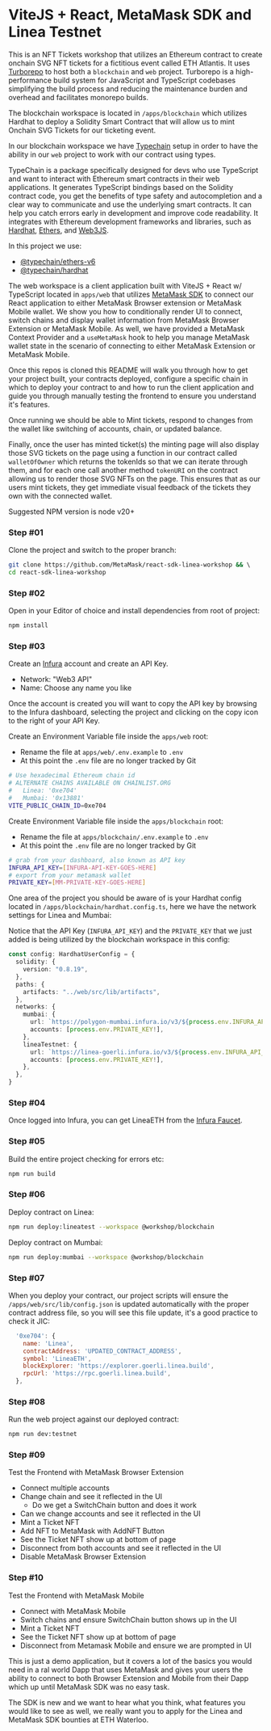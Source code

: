 # ViteJS + React, MetaMask SDK and Linea Testnet

This is an NFT Tickets workshop that utilizes an Ethereum contract to create onchain SVG NFT tickets for a fictitious event called ETH Atlantis. It uses [Turborepo](https://turbo.build/repo) to host both a `blockchain` and `web` project. Turborepo is a high-performance build system for JavaScript and TypeScript codebases simplifying the build process and reducing the maintenance burden and overhead and facilitates monorepo builds.  

The blockchain workspace is located in `/apps/blockchain` which utilizes Hardhat to deploy a Solidity Smart Contract that will allow us to mint Onchain SVG Tickets for our ticketing event.

In our blockchain workspace we have [Typechain](https://github.com/dethcrypto/TypeChain) setup in order to have the ability in our `web` project to work with our contract using types. 

TypeChain is a package specifically designed for devs who use TypeScript and want to interact with Ethereum smart contracts in their web applications. It generates TypeScript bindings based on the Solidity contract code, you get the benefits of type safety and autocompletion and a clear way to communicate and use the underlying smart contracts. It can help you catch errors early in development and improve code readability. It integrates with Ethereum development frameworks and libraries, such as [Hardhat](https://hardhat.org/hardhat-runner/docs/guides/typescript#typescript-support), [Ethers](https://docs.ethers.org/), and [Web3JS](https://web3js.readthedocs.io/).

In this project we use:

- [@typechain/ethers-v6](https://github.com/dethcrypto/TypeChain/tree/master/packages/target-ethers-v6)
- [@typechain/hardhat](https://github.com/dethcrypto/TypeChain/tree/master/packages/hardhat)

The web workspace is a client application built with ViteJS + React w/ TypeScript located in `apps/web` that utilizes [MetaMask SDK](https://docs.metamask.io/wallet/how-to/connect/set-up-sdk/javascript/react/) to connect our React application to either MetaMask Browser extension or MetaMask Mobile wallet. We show you how to conditionally render UI to connect, switch chains and display wallet information from MetaMask Browser Extension or MetaMask Mobile. As well, we have provided a MetaMask Context Provider and a `useMetaMask` hook to help you manage MetaMask wallet state in the scenario of connecting to either MetaMask Extension or MetaMask Mobile.

Once this repos is cloned this README will walk you through how to get your project built, your contracts deployed, configure a specific chain in which to deploy your contract to and how to run the client application and guide you through manually testing the frontend to ensure you understand it's features.

Once running we should be able to Mint tickets, respond to changes from the wallet like switching of accounts, chain, or updated balance. 

Finally, once the user has minted ticket(s) the minting page will also display those SVG tickets on the page using a function in our contract called `walletOfOwner` which returns the tokenIds so that we can iterate through them, and for each one call another method `tokenURI` on the contract allowing us to render those SVG NFTs on the page. This ensures that as our users mint tickets, they get immediate visual feedback of the tickets they own with the connected wallet.

Suggested NPM version is node v20+

### Step #01

Clone the project and switch to the proper branch:

```bash
git clone https://github.com/MetaMask/react-sdk-linea-workshop && \ 
cd react-sdk-linea-workshop
```
### Step #02

Open in your Editor of choice and install dependencies from root of project:

```bash
npm install
```

### Step #03

Create an [Infura](https://www.infura.io) account and create an API Key.

- Network: "Web3 API"
- Name: Choose any name you like

Once the account is created you will want to copy the API key by browsing to the Infura dashboard, selecting the project and clicking on the copy icon to the right of your API Key.

Create an Environment Variable file inside the `apps/web` root:

- Rename the file at `apps/web/.env.example` to `.env`
- At this point the `.env` file are no longer tracked by Git

```bash
# Use hexadecimal Ethereum chain id 
# ALTERNATE CHAINS AVAILABLE ON CHAINLIST.ORG
#   Linea: '0xe704'
#   Mumbai: '0x13881'
VITE_PUBLIC_CHAIN_ID=0xe704
```

Create Environment Variable file inside the `apps/blockchain` root:

- Rename the file at `apps/blockchain/.env.example` to `.env`
- At this point the `.env` file are no longer tracked by Git

```bash
# grab from your dashboard, also known as API key
INFURA_API_KEY=[INFURA-API-KEY-GOES-HERE]
# export from your metamask wallet
PRIVATE_KEY=[MM-PRIVATE-KEY-GOES-HERE]
```

One area of the project you should be aware of is your Hardhat config located in `/apps/blockchain/hardhat.config.ts`, here we have the network settings for Linea and Mumbai:

Notice that the API Key (`INFURA_API_KEY`) and the `PRIVATE_KEY` that we just added is being utilized by the blockchain workspace in this config:

```ts
const config: HardhatUserConfig = {
  solidity: {
    version: "0.8.19",
  },
  paths: {
    artifacts: "../web/src/lib/artifacts",
  },
  networks: {
    mumbai: {
      url: `https://polygon-mumbai.infura.io/v3/${process.env.INFURA_API_KEY}`,
      accounts: [process.env.PRIVATE_KEY!],
    },
    lineaTestnet: {
      url: `https://linea-goerli.infura.io/v3/${process.env.INFURA_API_KEY}`,
      accounts: [process.env.PRIVATE_KEY!],
    },
  },
}
```

### Step #04

Once logged into Infura, you can get LineaETH from the [Infura Faucet](https://www.infura.io/faucet/linea).

### Step #05

Build the entire project checking for errors etc:

```bash
npm run build
```

### Step #06

Deploy contract on Linea: 

```bash
npm run deploy:lineatest --workspace @workshop/blockchain
```

Deploy contract on Mumbai: 

```bash
npm run deploy:mumbai --workspace @workshop/blockchain
```

### Step #07

When you deploy your contract, our project scripts will ensure the `/apps/web/src/lib/config.json` is updated automatically with the proper contract address file, so you will see this file update, it's a good practice to check it JIC:

```js
  '0xe704': {
    name: 'Linea',
    contractAddress: 'UPDATED_CONTRACT_ADDRESS',
    symbol: 'LineaETH',
    blockExplorer: 'https://explorer.goerli.linea.build',
    rpcUrl: 'https://rpc.goerli.linea.build',
  },
```

### Step #08

Run the web project against our deployed contract: 

```bash
npm run dev:testnet
```

### Step #09

Test the Frontend with MetaMask Browser Extension

- Connect multiple accounts
- Change chain and see it reflected in the UI
  - Do we get a SwitchChain button and does it work
- Can we change accounts and see it reflected in the UI
- Mint a Ticket NFT
- Add NFT to MetaMask with AddNFT Button
- See the Ticket NFT show up at bottom of page
- Disconnect from both accounts and see it reflected in the UI
- Disable MetaMask Browser Extension

### Step #10

Test the Frontend with MetaMask Mobile

- Connect with MetaMask Mobile
- Switch chains and ensure SwitchChain button shows up in the UI
- Mint a Ticket NFT
- See the Ticket NFT show up at bottom of page
- Disconnect from Metamask Mobile and ensure we are prompted in UI

This is just a demo application, but it covers a lot of the basics you would need in a ral world Dapp that uses MetaMask and gives your users the ability to connect to both Browser Extension and Mobile from their Dapp which up until MetaMask SDK was no easy task.

The SDK is new and we want to hear what you think, what features you would like to see as well, we really want you to apply for the Linea and MetaMask SDK bounties at ETH Waterloo.